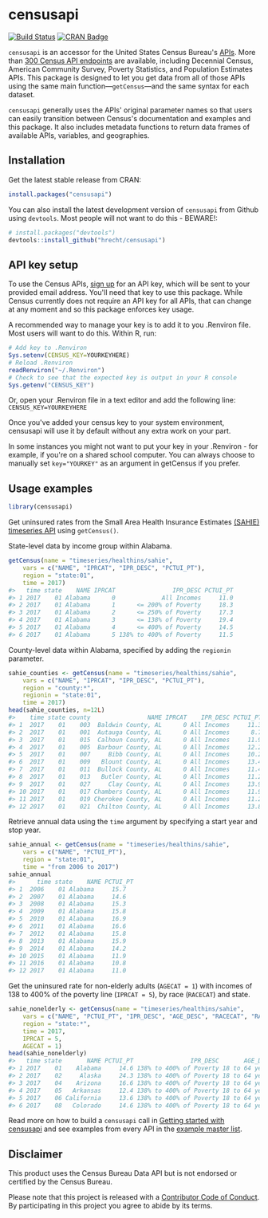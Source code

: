 # censusapi

[![Build Status](https://travis-ci.org/hrecht/censusapi.svg?branch=master)](https://travis-ci.org/hrecht/censusapi) [![CRAN Badge](https://www.r-pkg.org/badges/version/censusapi)](https://cran.r-project.org/package=censusapi)

`censusapi` is an accessor for the United States Census Bureau's [APIs](https://www.census.gov/developers/). More than [300 Census API endpoints](https://api.census.gov/data.html) are available, including Decennial Census, American Community Survey, Poverty Statistics, and Population Estimates APIs. This package is designed to let you get data from all of those APIs using the same main function—`getCensus`—and the same syntax for each dataset.

`censusapi` generally uses the APIs' original parameter names so that users can easily transition between Census's documentation and examples and this package. It also includes metadata functions to return data frames of available APIs, variables, and geographies.


## Installation
Get the latest stable release from CRAN: 
```R
install.packages("censusapi")
```

You can also install the latest development version of `censusapi` from Github using `devtools`. Most people will not want to do this - BEWARE!:
```R
# install.packages("devtools")
devtools::install_github("hrecht/censusapi")
```

## API key setup
To use the Census APIs, [sign up](http://api.census.gov/data/key_signup.html) for an API key, which will be sent to your provided email address. You'll need that key to use this package. While Census currently does not require an API key for all APIs, that can change at any moment and so this package enforces key usage.

A recommended way to manage your key is to add it to you .Renviron file. Most users will want to do this.
Within R, run:
```R
# Add key to .Renviron
Sys.setenv(CENSUS_KEY=YOURKEYHERE)
# Reload .Renviron
readRenviron("~/.Renviron")
# Check to see that the expected key is output in your R console
Sys.getenv("CENSUS_KEY")
```
Or, open your .Renviron file in a text editor and add the following line:
`CENSUS_KEY=YOURKEYHERE`

Once you've added your census key to your system environment, censusapi will use it by default without any extra work on your part. 

In some instances you might not want to put your key in your .Renviron - for example, if you're on a shared school computer. You can always choose to manually set `key="YOURKEY"` as an argument in getCensus if you prefer.

## Usage examples
```R
library(censusapi)
```

Get uninsured rates from the Small Area Health Insurance Estimates [(SAHIE) timeseries API](https://www.census.gov/data/developers/data-sets/Health-Insurance-Statistics.html) using `getCensus()`.

State-level data by income group within Alabama.
```R 
getCensus(name = "timeseries/healthins/sahie",
	vars = c("NAME", "IPRCAT", "IPR_DESC", "PCTUI_PT"), 
	region = "state:01",
	time = 2017)
#>   time state    NAME IPRCAT                IPR_DESC PCTUI_PT
#> 1 2017    01 Alabama      0             All Incomes     11.0
#> 2 2017    01 Alabama      1      <= 200% of Poverty     18.3
#> 3 2017    01 Alabama      2      <= 250% of Poverty     17.3
#> 4 2017    01 Alabama      3      <= 138% of Poverty     19.4
#> 5 2017    01 Alabama      4      <= 400% of Poverty     14.5
#> 6 2017    01 Alabama      5 138% to 400% of Poverty     11.5
```
County-level data within Alabama, specified by adding the `regionin` parameter.
```R
sahie_counties <- getCensus(name = "timeseries/healthins/sahie",
	vars = c("NAME", "IPRCAT", "IPR_DESC", "PCTUI_PT"), 
	region = "county:*",
	regionin = "state:01",
	time = 2017)
head(sahie_counties, n=12L)
#>    time state county                NAME IPRCAT    IPR_DESC PCTUI_PT
#> 1  2017    01    003  Baldwin County, AL      0 All Incomes     11.3
#> 2  2017    01    001  Autauga County, AL      0 All Incomes      8.7
#> 3  2017    01    015  Calhoun County, AL      0 All Incomes     11.9
#> 4  2017    01    005  Barbour County, AL      0 All Incomes     12.2
#> 5  2017    01    007     Bibb County, AL      0 All Incomes     10.2
#> 6  2017    01    009   Blount County, AL      0 All Incomes     13.4
#> 7  2017    01    011  Bullock County, AL      0 All Incomes     11.4
#> 8  2017    01    013   Butler County, AL      0 All Incomes     11.2
#> 9  2017    01    027     Clay County, AL      0 All Incomes     13.9
#> 10 2017    01    017 Chambers County, AL      0 All Incomes     11.9
#> 11 2017    01    019 Cherokee County, AL      0 All Incomes     11.2
#> 12 2017    01    021  Chilton County, AL      0 All Incomes     13.8
```
Retrieve annual data using the `time` argument by specifying a start year and stop year.
```R
sahie_annual <- getCensus(name = "timeseries/healthins/sahie",
    vars = c("NAME", "PCTUI_PT"),
    region = "state:01",
    time = "from 2006 to 2017")
sahie_annual
#> 		time state    NAME PCTUI_PT
#> 1  2006    01 Alabama     15.7
#> 2  2007    01 Alabama     14.6
#> 3  2008    01 Alabama     15.3
#> 4  2009    01 Alabama     15.8
#> 5  2010    01 Alabama     16.9
#> 6  2011    01 Alabama     16.6
#> 7  2012    01 Alabama     15.8
#> 8  2013    01 Alabama     15.9
#> 9  2014    01 Alabama     14.2
#> 10 2015    01 Alabama     11.9
#> 11 2016    01 Alabama     10.8
#> 12 2017    01 Alabama     11.0
```

Get the uninsured rate for non-elderly adults (`AGECAT = 1`) with incomes of 138 to 400% of the poverty line (`IPRCAT = 5`), by race (`RACECAT`) and state.
```R
sahie_nonelderly <- getCensus(name = "timeseries/healthins/sahie",
	vars = c("NAME", "PCTUI_PT", "IPR_DESC", "AGE_DESC", "RACECAT", "RACE_DESC"), 
	region = "state:*", 
	time = 2017,
	IPRCAT = 5,
	AGECAT = 1)
head(sahie_nonelderly)
#>   time state       NAME PCTUI_PT                IPR_DESC       AGE_DESC RACECAT RACE_DESC IPRCAT AGECAT
#> 1 2017    01    Alabama     14.6 138% to 400% of Poverty 18 to 64 years       0 All Races      5      1
#> 2 2017    02     Alaska     24.3 138% to 400% of Poverty 18 to 64 years       0 All Races      5      1
#> 3 2017    04    Arizona     16.6 138% to 400% of Poverty 18 to 64 years       0 All Races      5      1
#> 4 2017    05   Arkansas     12.4 138% to 400% of Poverty 18 to 64 years       0 All Races      5      1
#> 5 2017    06 California     13.6 138% to 400% of Poverty 18 to 64 years       0 All Races      5      1
#> 6 2017    08   Colorado     14.6 138% to 400% of Poverty 18 to 64 years       0 All Races      5      1
```

Read more on how to build a `censusapi` call in [Getting started with censusapi](https://hrecht.github.io/censusapi/articles/getting-started.html) and see examples from every API in the [example master list](https://hrecht.github.io/censusapi/articles/example-masterlist.html).

## Disclaimer
This product uses the Census Bureau Data API but is not endorsed or certified by the Census Bureau.

Please note that this project is released with a [Contributor Code of Conduct](https://github.com/hrecht/censusapi/blob/master/CODE_OF_CONDUCT.md). By participating in this project you agree to abide by its terms.
